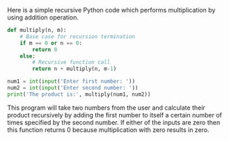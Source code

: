 Here is a simple recursive Python code which performs multiplication by using addition operation.

```python
def multiply(n, m):
    # Base case for recursion termination
    if m == 0 or n == 0:
        return 0
    else:
        # Recursive function call
        return n + multiply(n, m-1)

num1 = int(input('Enter first number: '))
num2 = int(input('Enter second number: '))
print('The product is:', multiply(num1, num2))
```
This program will take two numbers from the user and calculate their product recursively by adding the first number to itself a certain number of times specified by the second number. If either of the inputs are zero then this function returns 0 because multiplication with zero results in zero.